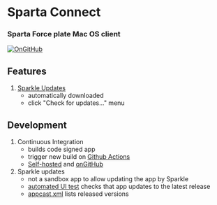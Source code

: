 # Sparta Connect

### Sparta Force plate Mac OS client

[![OnGitHub](https://github.com/sparta-science/connect/workflows/OnGitHub/badge.svg)](https://github.com/sparta-science/connect/actions?query=workflow:on-github)

## Features

1. [Sparkle Updates](https://sparkle-project.org/)
   - automatically downloaded
   - click "Check for updates..." menu

## Development

1. Continuous Integration
   - builds code signed app
   - trigger new build on [Github Actions](https://github.com/sparta-science/connect/actions)
   - [Self-hosted](https://github.com/sparta-science/connect/actions?query=workflow%3Aself-hosted-test+branch%3Amaster) and [onGitHub](https://github.com/sparta-science/connect/actions?query=workflow%3AOnGitHub+branch%3Amaster)
2. Sparkle updates
   - not a sandbox app to allow updating the app by Sparkle
   - [automated UI test](https://github.com/sparta-science/connect/blob/master/UITests/UpdateAppTest.swift#L19) checks that app updates to the latest release
   - [appcast.xml](https://github.com/sparta-science/connect/releases/latest/download/appcast.xml) lists released versions
